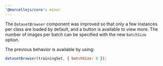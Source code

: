 ```yaml
---
'@marcellejs/core': minor
---
```


The `DatasetBrowser` component was improved so that only a few instances per class are loaded by default, and a button is available to view more.
The number of images per batch can be specified with the new `batchSize` option.

The previous behavior is available by using:

```js
datasetBrowser(trainingSet, { batchSize: 0 });
```
